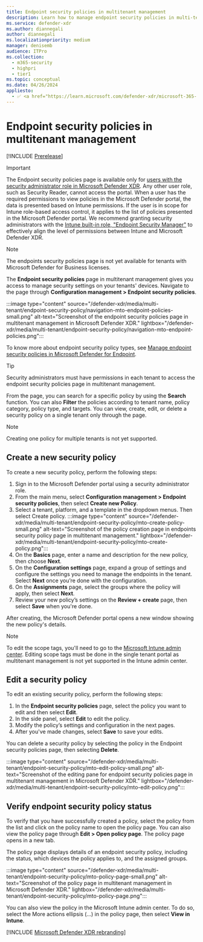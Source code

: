 ```yaml
---
title: Endpoint security policies in multitenant management
description: Learn how to manage endpoint security policies in multi-tenant management in Microsoft Defender XDR.
ms.service: defender-xdr
ms.author: diannegali
author: diannegali
ms.localizationpriority: medium
manager: denisemb
audience: ITPro
ms.collection: 
  - m365-security
  - highpri
  - tier1
ms.topic: conceptual
ms.date: 04/26/2024
appliesto:
  - ✅ <a href="https://learn.microsoft.com/defender-xdr/microsoft-365-defender" target="_blank">Microsoft Defender XDR</a>
---
```


# Endpoint security policies in multitenant management

[!INCLUDE [Prerelease](../includes/prerelease.md)]

> [!IMPORTANT]
> The Endpoint security policies page is available only for [users with the security administrator role in Microsoft Defender XDR](/defender-endpoint/assign-portal-access). Any other user role, such as Security Reader, cannot access the portal. When a user has the required permissions to view policies in the Microsoft Defender portal, the data is presented based on Intune permissions. If the user is in scope for Intune role-based access control, it applies to the list of policies presented in the Microsoft Defender portal. We recommend granting security administrators with the [Intune built-in role, "Endpoint Security Manager"](/intune/fundamentals/role-based-access-control#built-in-roles) to effectively align the level of permissions between Intune and Microsoft Defender XDR.

> [!NOTE]
> The endpoints security policies page is not yet available for tenants with Microsoft Defender for Business licenses.

The **Endpoint security policies** page in multitenant management gives you access to manage security settings on your tenants' devices. Navigate to the page through **Configuration management > Endpoint security policies**.

:::image type="content" source="/defender-xdr/media/multi-tenant/endpoint-security-policy/navigation-mto-endpoint-policies-small.png" alt-text="Screenshot of the endpoint security policies page in multitenant management in Microsoft Defender XDR." lightbox="/defender-xdr/media/multi-tenant/endpoint-security-policy/navigation-mto-endpoint-policies.png":::

To know more about endpoint security policy types, see [Manage endpoint security policies in Microsoft Defender for Endpoint](/defender-endpoint/manage-security-policies).

> [!TIP]
> Security administrators must have permissions in each tenant to access the endpoint security policies page in multitenant management.

From the page, you can search for a specific policy by using the **Search** function. You can also **Filter** the policies according to tenant name, policy category, policy type, and targets. You can view, create, edit, or delete a security policy on a single tenant only through the page.

> [!NOTE]
> Creating one policy for multiple tenants is not yet supported.

## Create a new security policy

To create a new security policy, perform the following steps:

1. Sign in to the Microsoft Defender portal using a security administrator role.
2. From the main menu, select **Configuration management > Endpoint security policies**, then select **Create new Policy**.
3. Select a tenant, platform, and a template in the dropdown menus. Then select Create policy.
   :::image type="content" source="/defender-xdr/media/multi-tenant/endpoint-security-policy/mto-create-policy-small.png" alt-text="Screenshot of the policy creation page in endpoints security policy page in multitenant management." lightbox="/defender-xdr/media/multi-tenant/endpoint-security-policy/mto-create-policy.png":::
4. On the **Basics** page, enter a name and description for the new policy, then choose **Next**.
5. On the **Configuration settings** page, expand a group of settings and configure the settings you need to manage the endpoints in the tenant. Select **Next** once you’re done with the configuration.
6. On the **Assignments** page, select the groups where the policy will apply, then select **Next**.
7. Review your new policy’s settings on the **Review + create** page, then select **Save** when you're done.

After creating, the Microsoft Defender portal opens a new window showing the new policy's details.

> [!NOTE]
> To edit the scope tags, you'll need to go to the [Microsoft Intune admin center](https://intune.microsoft.com/). Editing scope tags must be done in the single tenant portal as multitenant management is not yet supported in the Intune admin center.

## Edit a security policy

To edit an existing security policy, perform the following steps:

1. In the **Endpoint security policies** page, select the policy you want to edit and then select **Edit**.
2. In the side panel, select **Edit** to edit the policy.
3. Modify the policy’s settings and configuration in the next pages.
4. After you've made changes, select **Save** to save your edits.

You can delete a security policy by selecting the policy in the Endpoint security policies page, then selecting **Delete**.

:::image type="content" source="/defender-xdr/media/multi-tenant/endpoint-security-policy/mto-edit-policy-small.png" alt-text="Screenshot of the editing pane for endpoint security policies page in multitenant management in Microsoft Defender XDR." lightbox="/defender-xdr/media/multi-tenant/endpoint-security-policy/mto-edit-policy.png":::

## Verify endpoint security policy status

To verify that you have successfully created a policy, select the policy from the list and click on the policy name to open the policy page. You can also view the policy page through **Edit > Open policy page**. The policy page opens in a new tab.

The policy page displays details of an endpoint security policy, including the status, which devices the policy applies to, and the assigned groups.

:::image type="content" source="/defender-xdr/media/multi-tenant/endpoint-security-policy/mto-policy-page-small.png" alt-text="Screenshot of the policy page in multitenant management in Microsoft Defender XDR." lightbox="/defender-xdr/media/multi-tenant/endpoint-security-policy/mto-policy-page.png":::

You can also view the policy in the Microsoft Intune admin center. To do so, select the More actions ellipsis (…) in the policy page, then select **View in Intune**.

[!INCLUDE [Microsoft Defender XDR rebranding](../includes/defender-m3d-techcommunity.md)]